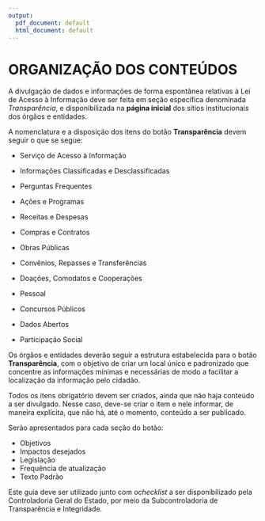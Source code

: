 ```yaml
---
output:
  pdf_document: default
  html_document: default
---
```

# ORGANIZAÇÃO DOS CONTEÚDOS

A divulgação de dados e informações de forma espontânea relativas à Lei de Acesso à Informação deve ser feita em seção específica denominada *Transparência*, e disponibilizada na **página inicial** dos sítios institucionais dos órgãos e entidades. 

A nomenclatura e a disposição dos itens do botão **Transparência** devem seguir o que se segue:

- Serviço de Acesso à Informação

-	Informações Classificadas e Desclassificadas

- Perguntas Frequentes

-	Ações e Programas

-	Receitas e Despesas

-	Compras e Contratos

- Obras Públicas

-	Convênios, Repasses e Transferências

- Doações, Comodatos e Cooperações

-	Pessoal

-	Concursos Públicos

-	Dados Abertos

- Participação Social

Os órgãos e entidades deverão seguir a estrutura estabelecida para o botão **Transparência**, com o objetivo de criar um local único e padronizado que concentre as informações mínimas e necessárias de modo a facilitar a localização da informação pelo cidadão.

Todos os itens obrigatório devem ser criados, ainda que não haja conteúdo a ser divulgado. Nesse caso, deve-se criar o item e nele informar, de maneira explícita, que não há, até o momento, conteúdo a ser publicado. 

Serão apresentados para cada seção do botão:
- Objetivos
- Impactos desejados
- Legislação
- Frequência de atualização
- Texto Padrão

Este guia deve ser utilizado junto com o*checklist* a ser disponibilizado pela Controladoria Geral do Estado, por meio da Subcontroladoria de Transparência e Integridade.
